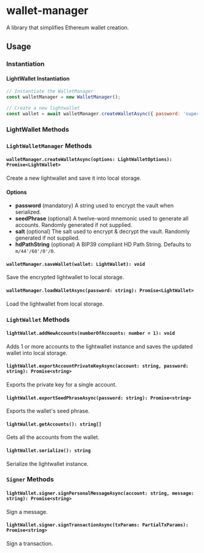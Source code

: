 # wallet-manager

A library that simplifies Ethereum wallet creation.

## Usage

### Instantiation

#### LightWallet Instantiation

```javascript
// Instantiate the WalletManager
const walletManager = new WalletManager();

// Create a new lightwallet
const wallet = await walletManager.createWalletAsync({ password: 'supersecretpassword99' });
```

### LightWallet Methods

### `LightWalletManager` Methods

#### `walletManager.createWalletAsync(options: LightWalletOptions): Promise<LightWallet>`

Create a new lightwallet and save it into local storage.

#### Options

* **password** (mandatory) A string used to encrypt the vault when serialized.
* **seedPhrase** (optional) A twelve-word mnemonic used to generate all accounts. Randomly generated if not supplied.
* **salt** (optional) The salt used to encrypt & decrypt the vault. Randomly generated if not supplied.
* **hdPathString** (optional) A BIP39 compliant HD Path String. Defaults to `m/44'/60'/0'/0`.

#### `walletManager.saveWallet(wallet: LightWallet): void`

Save the encrypted lightwallet to local storage.

#### `walletManager.loadWalletAsync(password: string): Promise<LightWallet>`
  
Load the lightwallet from local storage.

### `LightWallet` Methods

#### `lightWallet.addNewAccounts(numberOfAccounts: number = 1): void`

Adds 1 or more accounts to the lightwallet instance and saves the updated wallet into local storage.

#### `lightWallet.exportAccountPrivateKeyAsync(account: string, password: string): Promise<string>`

Exports the private key for a single account.

#### `lightWallet.exportSeedPhraseAsync(password: string): Promise<string>`

Exports the wallet's seed phrase.

#### `lightWallet.getAccounts(): string[]`

Gets all the accounts from the wallet.

#### `lightWallet.serialize(): string`

Serialize the lightwallet instance.

### `Signer` Methods

#### `lightWallet.signer.signPersonalMessageAsync(account: string, message: string): Promise<string>`
  
Sign a message.

#### `lightWallet.signer.signTransactionAsync(txParams: PartialTxParams): Promise<string>`
  
Sign a transaction.
